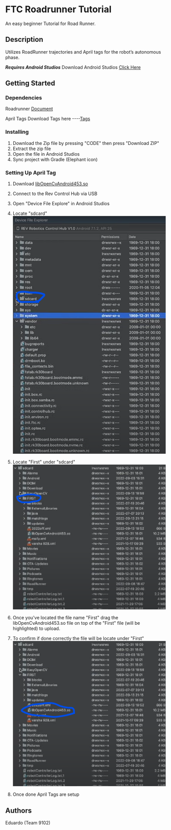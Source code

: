 # FTC Roadrunner Tutorial

An easy beginner Tutorial for Road Runner.

## Description

Utilizes RoadRunner trajectories and April tags for the robot’s autonomous phase.


***Requires Android Studios***
Download Android Studios [Click Here](https://developer.android.com/studio)


## Getting Started

### Dependencies

Roadrunner [Document](https://learnroadrunner.com)

April Tags
Download Tags here ----[Tags](https://drive.google.com/file/d/1cakdgu8sm0rb3wR9s2KzWXF_8raeuafy/view?usp=sharing)

### Installing

1) Download the Zip file by pressing "CODE" then press "Download ZIP"
2) Extract the zip file
3) Open the file in Android Studios
4) Sync project with Gradle (Elephant icon)


### Setting Up April Tag
1) Download [libOpenCvAndroid453.so](https://drive.google.com/file/d/1XX_7nesg6d4QWU9ee3rvkTZweq03E1ey/view?usp=sharing)
2) Connect to the Rev Control Hub via USB
3) Open "Device File Explore" in Android Studios
4) Locate "sdcard"
![sdcard](FtcRobotController/src/main/assets/img.png)


5) Locate "First" under "sdcard"
![First](FtcRobotController/src/main/assets/img_1.png)

6) Once you've located the file name "First" drag the libOpenCvAndroid453.so file on top of the "First" file (will be highlighted) to upload.
7) To confirm if done correctly the file will be locate under "First"
![confirm](FtcRobotController/src/main/assets/img_2.png)
8) Once done April Tags are setup


## Authors

Eduardo (Team 9102)



